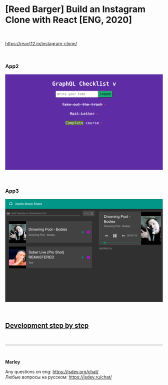 # [Reed Barger] Build an Instagram Clone with React [ENG, 2020]

<br/>

https://react12.io/instagram-clone/

<br/>

### App2

![Application](/img/pic-02-02.png?raw=true)

<br/>

### App3

![Application](/img/pic-03-04.png?raw=true)

<br/>

## [Development step by step](./Development.md)

<!--
<br/>

appname: react-social-media.dev

-->

<br/>

---

<br/>

**Marley**

Any questions on eng: https://jsdev.org/chat/  
Любые вопросы на русском: https://jsdev.ru/chat/
